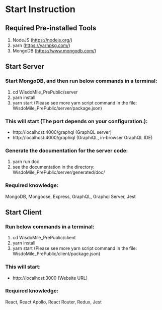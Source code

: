 # Start Instruction

## Required Pre-installed Tools
1. NodeJS (https://nodejs.org/)
2. yarn (https://yarnpkg.com/)
3. MongoDB (https://www.mongodb.com/)


## Start Server
### Start MongoDB, and then run below commands in a terminal:
1. cd WisdoMile_PrePublic/server
2. yarn install
3. yarn start
(Please see more yarn script command in the file: WisdoMile_PrePublic/server/package.json)

### This will start (The port depends on your configuration.):
* http://localhost:4000/graphql   (GraphQL server)
* http://localhost:4000/graphiql   (GraphiQL, in-browser GraphQL IDE)

### Generate the documentation for the server code:
1. yarn run doc
2. see the documentation in the directory: WisdoMile_PrePublic/server/generated/doc/

### Required knowledge:
MongoDB, Mongoose, Express, GraphQL, Graphql Server, Jest


## Start Client
### Run below commands in a terminal:
1. cd WisdoMile_PrePublic/client
2. yarn install
3. yarn start
(Please see more yarn script command in the file: WisdoMile_PrePublic/client/package.json)

### This will start:
* http://localhost:3000   (Website URL)

### Required knowledge:
React, React Apollo, React Router, Redux, Jest
